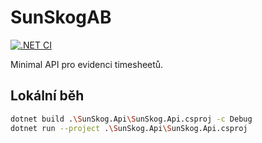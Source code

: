# SunSkogAB

[![.NET CI](https://github.com/kristinkapetrasova-cmd/SunSkogAB/actions/workflows/dotnet-ci.yml/badge.svg)](https://github.com/kristinkapetrasova-cmd/SunSkogAB/actions/workflows/dotnet-ci.yml)

Minimal API pro evidenci timesheetů.

## Lokální běh

```bash
dotnet build .\SunSkog.Api\SunSkog.Api.csproj -c Debug
dotnet run --project .\SunSkog.Api\SunSkog.Api.csproj
